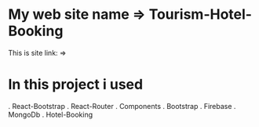 # My web site name => Tourism-Hotel-Booking

 


This is site link: => 

# In this project i used
. React-Bootstrap
. React-Router
. Components
. Bootstrap
. Firebase
. MongoDb
. Hotel-Booking
